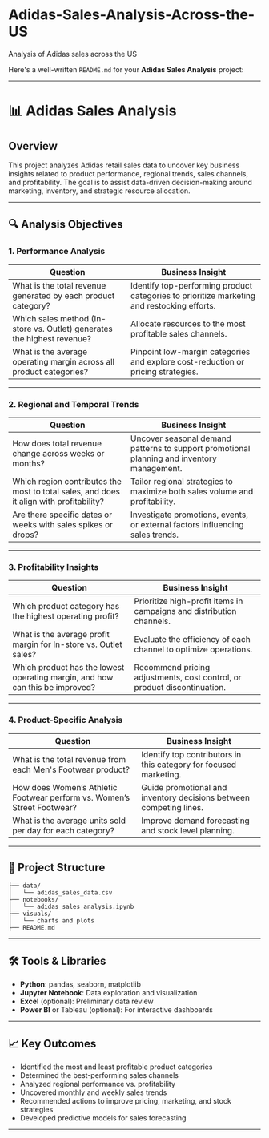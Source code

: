 # Adidas-Sales-Analysis-Across-the-US
Analysis of Adidas sales across the US

Here's a well-written `README.md` for your **Adidas Sales Analysis** project:

---

# 📊 Adidas Sales Analysis

## Overview

This project analyzes Adidas retail sales data to uncover key business insights related to product performance, regional trends, sales channels, and profitability. The goal is to assist data-driven decision-making around marketing, inventory, and strategic resource allocation.

---

## 🔍 Analysis Objectives

### 1. **Performance Analysis**

| Question                                                                | Business Insight                                                                           |
| ----------------------------------------------------------------------- | ------------------------------------------------------------------------------------------ |
| What is the total revenue generated by each product category?           | Identify top-performing product categories to prioritize marketing and restocking efforts. |
| Which sales method (In-store vs. Outlet) generates the highest revenue? | Allocate resources to the most profitable sales channels.                                  |
| What is the average operating margin across all product categories?     | Pinpoint low-margin categories and explore cost-reduction or pricing strategies.           |

---

### 2. **Regional and Temporal Trends**

| Question                                                                                | Business Insight                                                                           |
| --------------------------------------------------------------------------------------- | ------------------------------------------------------------------------------------------ |
| How does total revenue change across weeks or months?                                   | Uncover seasonal demand patterns to support promotional planning and inventory management. |
| Which region contributes the most to total sales, and does it align with profitability? | Tailor regional strategies to maximize both sales volume and profitability.                |
| Are there specific dates or weeks with sales spikes or drops?                           | Investigate promotions, events, or external factors influencing sales trends.              |

---

### 3. **Profitability Insights**

| Question                                                                     | Business Insight                                                         |
| ---------------------------------------------------------------------------- | ------------------------------------------------------------------------ |
| Which product category has the highest operating profit?                     | Prioritize high-profit items in campaigns and distribution channels.     |
| What is the average profit margin for In-store vs. Outlet sales?             | Evaluate the efficiency of each channel to optimize operations.          |
| Which product has the lowest operating margin, and how can this be improved? | Recommend pricing adjustments, cost control, or product discontinuation. |

---

### 4. **Product-Specific Analysis**

| Question                                                                | Business Insight                                                   |
| ----------------------------------------------------------------------- | ------------------------------------------------------------------ |
| What is the total revenue from each Men's Footwear product?             | Identify top contributors in this category for focused marketing.  |
| How does Women’s Athletic Footwear perform vs. Women’s Street Footwear? | Guide promotional and inventory decisions between competing lines. |
| What is the average units sold per day for each category?               | Improve demand forecasting and stock level planning.               |

---

## 📁 Project Structure

```
├── data/
│   └── adidas_sales_data.csv
├── notebooks/
│   └── adidas_sales_analysis.ipynb
├── visuals/
│   └── charts and plots
├── README.md
```

---

## 🛠️ Tools & Libraries

* **Python**: pandas, seaborn, matplotlib
* **Jupyter Notebook**: Data exploration and visualization
* **Excel** (optional): Preliminary data review
* **Power BI** or Tableau (optional): For interactive dashboards

---

## 📈 Key Outcomes

* Identified the most and least profitable product categories
* Determined the best-performing sales channels
* Analyzed regional performance vs. profitability
* Uncovered monthly and weekly sales trends
* Recommended actions to improve pricing, marketing, and stock strategies
* Developed predictive models for sales forecasting

---